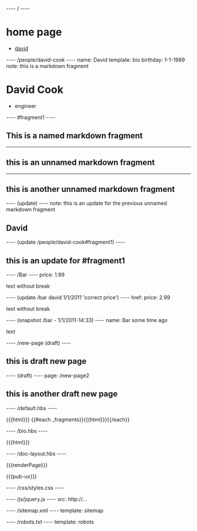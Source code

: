 ---- / ----

# home page
- [david](/people/david-cook)

---- /people/david-cook ----
name: David
template: bio
birthday: 1-1-1989
note: this is a markdown fragment

# David Cook
- engineer

---- #fragment1 ----

## This is a named markdown fragment

---- ----

## this is an unnamed markdown fragment

--------

<h2>this is another unnamed markdown fragment</h2>

---- (update) ----
note: this is an update for the previous unnamed markdown fragment

<h2>David</h2>

---- (update /people/david-cook#fragment1) ----

## this is an update for #fragment1

---- /Bar ----
price: 1.99

text
without break

---- (update /bar david 1/1/2011 'correct price') ----
href:
price: 2.99

text
without break

---- (snapshot /bar - 1/1/2011-14:33) ----
name: Bar some time ago

text

---- /new-page (draft) ----

## this is draft new page

---- (draft) ----
page: /new-page2

## this is another draft new page

---- /default.hbs ----

{{{html}}}
{{#each _fragments}}{{{html}}}{{/each}}

---- /bio.hbs ----

{{{html}}}

---- /doc-layout.hbs ----

<html>
<head>
<title>minimal</title>
</head>
<body>

{{{renderPage}}}

<script src="/js/jquery.js"></script>
{{{pub-ux}}}
</body>
</html>

---- /css/styles.css ----

---- /js/jquery.js ----
src: http://...

---- /sitemap.xml ----
template: sitemap

---- /robots.txt ----
template: robots

